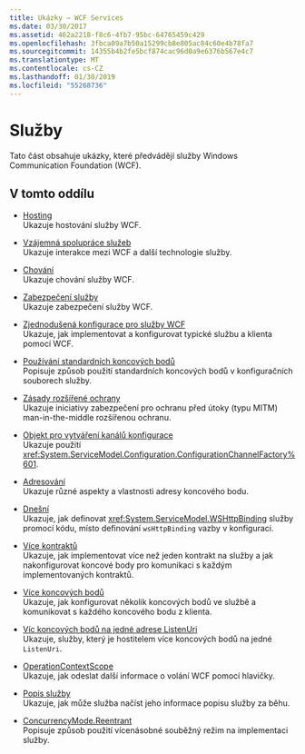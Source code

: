 ```yaml
---
title: Ukázky – WCF Services
ms.date: 03/30/2017
ms.assetid: 462a2218-f8c6-4fb7-95bc-64765459c429
ms.openlocfilehash: 3fbca09a7b50a15299cb8e805ac84c60e4b78fa7
ms.sourcegitcommit: 14355b4b2fe5bcf874cac96d0a9e6376b567e4c7
ms.translationtype: MT
ms.contentlocale: cs-CZ
ms.lasthandoff: 01/30/2019
ms.locfileid: "55268736"
---
```

# <a name="services"></a>Služby

Tato část obsahuje ukázky, které předvádějí služby Windows Communication Foundation (WCF).

## <a name="in-this-section"></a>V tomto oddílu

- [Hosting](../../../../docs/framework/wcf/feature-details/hosting.md)\
Ukazuje hostování služby WCF.

- [Vzájemná spolupráce služeb](service-interoperability.md)\
Ukazuje interakce mezi WCF a další technologie služby.

- [Chování](behaviors.md)\
Ukazuje chování služby WCF.

- [Zabezpečení služby](service-security.md)\
Ukazuje zabezpečení služby WCF.

- [Zjednodušená konfigurace pro služby WCF](simplified-configuration-for-wcf-services.md)\
Ukazuje, jak implementovat a konfigurovat typické službu a klienta pomocí WCF.

- [Používání standardních koncových bodů](usage-of-standard-endpoints.md)\
Popisuje způsob použití standardních koncových bodů v konfiguračních souborech služby.

- [Zásady rozšířené ochrany](extended-protection-policy.md)\
Ukazuje iniciativy zabezpečení pro ochranu před útoky (typu MITM) man-in-the-middle rozšířenou ochranu.

- [Objekt pro vytváření kanálů konfigurace](configuration-channel-factory.md)\
Ukazuje použití <xref:System.ServiceModel.Configuration.ConfigurationChannelFactory%601>.

- [Adresování](addressing.md)\
Ukazuje různé aspekty a vlastnosti adresy koncového bodu.

- [Dnešní](imperative.md)\
Ukazuje, jak definovat <xref:System.ServiceModel.WSHttpBinding> služby promocí kódu, místo definování `wsHttpBinding` vazby v konfiguraci.

- [Více kontraktů](multiple-contracts.md)\
Ukazuje, jak implementovat více než jeden kontrakt na služby a jak nakonfigurovat koncové body pro komunikaci s každým implementovaných kontraktů.

- [Více koncových bodů](multiple-endpoints.md)\
Ukazuje, jak konfigurovat několik koncových bodů ve službě a komunikovat s každého koncového bodu z klienta.

- [Víc koncových bodů na jedné adrese ListenUri](multiple-endpoints-at-a-single-listenuri.md)\
Ukazuje, služby, který je hostitelem více koncových bodů na jedné `ListenUri`.

- [OperationContextScope](operationcontextscope.md)\
Ukazuje, jak odeslat další informace o volání WCF pomocí hlavičky.

- [Popis služby](service-description.md)\
Ukazuje, jak může služba načíst jeho informace popisu služby za běhu.

- [ConcurrencyMode.Reentrant](concurrencymode-reentrant.md)\
Popisuje způsob použití vícenásobné souběžný režim na implementaci služby.